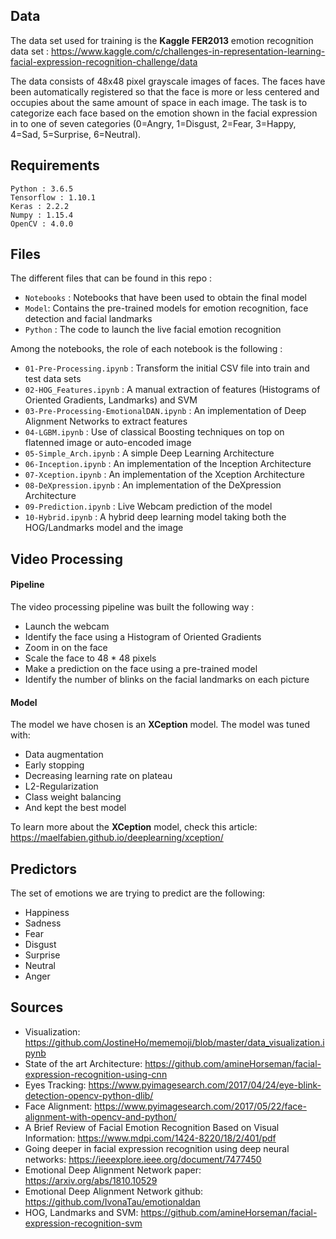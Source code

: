 ## Data

The data set used for training is the **Kaggle FER2013** emotion recognition data set : https://www.kaggle.com/c/challenges-in-representation-learning-facial-expression-recognition-challenge/data

The data consists of 48x48 pixel grayscale images of faces. The faces have been automatically registered so that the face is more or less centered and occupies about the same amount of space in each image. The task is to categorize each face based on the emotion shown in the facial expression in to one of seven categories (0=Angry, 1=Disgust, 2=Fear, 3=Happy, 4=Sad, 5=Surprise, 6=Neutral).

## Requirements

```
Python : 3.6.5
Tensorflow : 1.10.1
Keras : 2.2.2
Numpy : 1.15.4
OpenCV : 4.0.0
```

## Files

The different files that can be found in this repo :
- `Notebooks` : Notebooks that have been used to obtain the final model
- `Model`: Contains the pre-trained models for emotion recognition, face detection and facial landmarks
- `Python` : The code to launch the live facial emotion recognition

Among the notebooks, the role of each notebook is the following :
- `01-Pre-Processing.ipynb` : Transform the initial CSV file into train and test data sets
- `02-HOG_Features.ipynb` : A manual extraction of features (Histograms of Oriented Gradients, Landmarks) and SVM
- `03-Pre-Processing-EmotionalDAN.ipynb` : An implementation of Deep Alignment Networks to extract features
- `04-LGBM.ipynb` : Use of classical Boosting techniques on top on flatenned image or auto-encoded image
- `05-Simple_Arch.ipynb` : A simple Deep Learning Architecture
- `06-Inception.ipynb` : An implementation of the Inception Architecture
- `07-Xception.ipynb` : An implementation of the Xception Architecture
- `08-DeXpression.ipynb` : An implementation of the DeXpression Architecture
- `09-Prediction.ipynb` : Live Webcam prediction of the model
- `10-Hybrid.ipynb` : A hybrid deep learning model taking both the HOG/Landmarks model and the image

## Video Processing

#### Pipeline

The video processing pipeline was built the following way :
- Launch the webcam
- Identify the face using a Histogram of Oriented Gradients
- Zoom in on the face
- Scale the face to 48 * 48 pixels
- Make a prediction on the face using a pre-trained model
- Identify the number of blinks on the facial landmarks on each picture

#### Model

The model we have chosen is an **XCeption** model. The model was tuned with:
- Data augmentation
- Early stopping
- Decreasing learning rate on plateau
- L2-Regularization
- Class weight balancing
- And kept the best model

To learn more about the **XCeption** model, check this article: https://maelfabien.github.io/deeplearning/xception/

## Predictors

The set of emotions we are trying to predict are the following:
- Happiness
- Sadness
- Fear
- Disgust
- Surprise
- Neutral
- Anger

## Sources

- Visualization: https://github.com/JostineHo/mememoji/blob/master/data_visualization.ipynb
- State of the art Architecture: https://github.com/amineHorseman/facial-expression-recognition-using-cnn
- Eyes Tracking: https://www.pyimagesearch.com/2017/04/24/eye-blink-detection-opencv-python-dlib/
- Face Alignment: https://www.pyimagesearch.com/2017/05/22/face-alignment-with-opencv-and-python/
- A Brief Review of Facial Emotion Recognition Based on Visual Information: https://www.mdpi.com/1424-8220/18/2/401/pdf
- Going deeper in facial expression recognition using deep neural networks: https://ieeexplore.ieee.org/document/7477450
- Emotional Deep Alignment Network paper: https://arxiv.org/abs/1810.10529
- Emotional Deep Alignment Network github: https://github.com/IvonaTau/emotionaldan
- HOG, Landmarks and SVM: https://github.com/amineHorseman/facial-expression-recognition-svm
